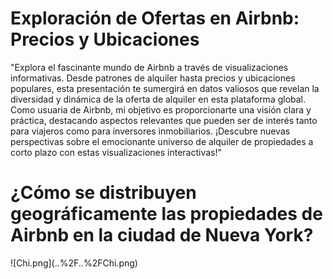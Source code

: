 <html>
<head>
    <h1>Exploración de Ofertas en Airbnb: Precios y Ubicaciones</h1>
</head>
<body>
<p>"Explora el fascinante mundo de Airbnb a través de visualizaciones informativas. Desde patrones de alquiler hasta precios y ubicaciones populares, esta presentación te sumergirá en datos valiosos que revelan la diversidad y dinámica de la oferta de alquiler en esta plataforma global. Como usuaria de Airbnb, mi objetivo es proporcionarte una visión clara y práctica, destacando aspectos relevantes que pueden ser de interés tanto para viajeros como para inversores inmobiliarios. ¡Descubre nuevas perspectivas sobre el emocionante universo de alquiler de propiedades a corto plazo con estas visualizaciones interactivas!"</p>

<h1>¿Cómo se distribuyen geográficamente las propiedades de Airbnb en la ciudad de Nueva York?</h1>
![Chi.png](..%2F..%2FChi.png)
</body>
</html>